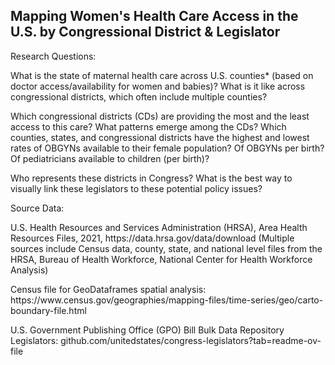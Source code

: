 ## Mapping Women's Health Care Access in the U.S. by Congressional District & Legislator
Research Questions:
<p> What is the state of maternal health care across U.S. counties* (based on doctor access/availability for women and babies)? What is it like across congressional districts, which often include multiple counties? </p>
<p> Which congressional districts (CDs) are providing the most and the least access to this care? What patterns emerge among the CDs? Which counties, states, and congressional districts have the highest and lowest rates of OBGYNs available to their female population? Of OBGYNs per birth? Of pediatricians available to children (per birth)?</p>
<p>Who represents these districts in Congress? What is the best way to visually link these legislators to these potential policy issues?</p>
<p>Source Data: </p>
<p> U.S. Health Resources and Services Administration (HRSA), Area Health Resources Files, 2021, https://data.hrsa.gov/data/download (Multiple sources include Census data, county, state, and national level files from the HRSA, Bureau of Health Workforce, National Center for Health Workforce Analysis)</p> 
<p>Census file for GeoDataframes spatial analysis: https://www.census.gov/geographies/mapping-files/time-series/geo/carto-boundary-file.html </p>
<p>U.S. Government Publishing Office (GPO) Bill Bulk Data Repository 
Legislators: github.com/unitedstates/congress-legislators?tab=readme-ov-file </p>
